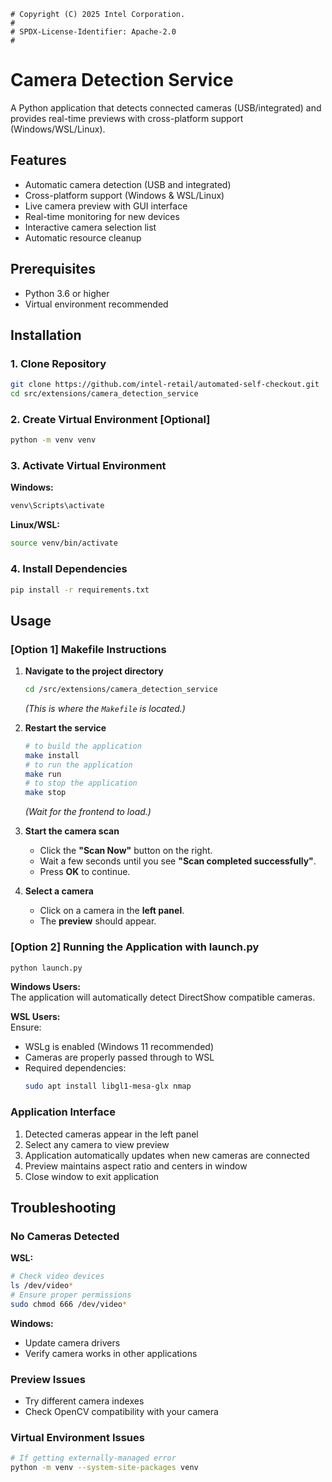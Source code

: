 ```
# Copyright (C) 2025 Intel Corporation. 
# 
# SPDX-License-Identifier: Apache-2.0 
#
```

# Camera Detection Service

A Python application that detects connected cameras (USB/integrated) and provides real-time previews with cross-platform support (Windows/WSL/Linux).

## Features
- Automatic camera detection (USB and integrated)
- Cross-platform support (Windows & WSL/Linux)
- Live camera preview with GUI interface
- Real-time monitoring for new devices
- Interactive camera selection list
- Automatic resource cleanup

## Prerequisites
- Python 3.6 or higher
- Virtual environment recommended

## Installation
### 1. Clone Repository
```bash
git clone https://github.com/intel-retail/automated-self-checkout.git
cd src/extensions/camera_detection_service
```

### 2. Create Virtual Environment [Optional]
```bash
python -m venv venv
```

### 3. Activate Virtual Environment
**Windows:**
```cmd
venv\Scripts\activate
```

**Linux/WSL:**
```bash
source venv/bin/activate
```

### 4. Install Dependencies
```bash
pip install -r requirements.txt 
```

## Usage

### [Option 1] Makefile Instructions

1. **Navigate to the project directory**
   ```bash
   cd /src/extensions/camera_detection_service
   ```
   *(This is where the `Makefile` is located.)*

2. **Restart the service**
   ```bash
   # to build the application
   make install
   # to run the application
   make run
   # to stop the application
   make stop 
   ```
   *(Wait for the frontend to load.)*

3. **Start the camera scan**
   - Click the **"Scan Now"** button on the right.
   - Wait a few seconds until you see **"Scan completed successfully"**.
   - Press **OK** to continue.

4. **Select a camera**
   - Click on a camera in the **left panel**.
   - The **preview** should appear.

### [Option 2] Running the Application with launch.py
```bash
python launch.py
```

**Windows Users:**  
The application will automatically detect DirectShow compatible cameras.

**WSL Users:**  
Ensure:
- WSLg is enabled (Windows 11 recommended)
- Cameras are properly passed through to WSL
- Required dependencies:
  ```bash
  sudo apt install libgl1-mesa-glx nmap
  ```

### Application Interface
1. Detected cameras appear in the left panel
2. Select any camera to view preview
3. Application automatically updates when new cameras are connected
4. Preview maintains aspect ratio and centers in window
5. Close window to exit application

## Troubleshooting

### No Cameras Detected
**WSL:**
```bash
# Check video devices
ls /dev/video*
# Ensure proper permissions
sudo chmod 666 /dev/video*
```

**Windows:**
- Update camera drivers
- Verify camera works in other applications

### Preview Issues
- Try different camera indexes
- Check OpenCV compatibility with your camera

### Virtual Environment Issues
```bash
# If getting externally-managed error
python -m venv --system-site-packages venv
```

